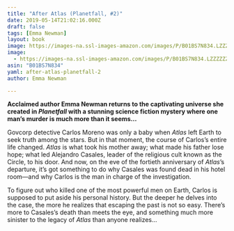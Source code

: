 ```yaml
---
title: "After Atlas (Planetfall, #2)"
date: 2019-05-14T21:02:16.000Z
draft: false
tags: [Emma Newman]
layout: book
image: https://images-na.ssl-images-amazon.com/images/P/B01BS7N834.LZZZZZZZ.jpg
image: 
  - https://images-na.ssl-images-amazon.com/images/P/B01BS7N834.LZZZZZZZ.jpg
asin: "B01BS7N834"
yaml: after-atlas-planetfall-2
author: Emma Newman

---
```


**Acclaimed author Emma Newman returns to the captivating universe she created in *Planetfall* with a stunning science fiction mystery where one man’s murder is much more than it seems...**  
  
Govcorp detective Carlos Moreno was only a baby when *Atlas*  left Earth to seek truth among the stars. But in that moment, the course of Carlos’s entire life changed. *Atlas*  is what took his mother away; what made his father lose hope; what led Alejandro Casales, leader of the religious cult known as the Circle, to his door. And now, on the eve of the fortieth anniversary of *Atlas*’s departure, it’s got something to do why Casales was found dead in his hotel room—and why Carlos is the man in charge of the investigation.  
  
To figure out who killed one of the most powerful men on Earth, Carlos is supposed to put aside his personal history. But the deeper he delves into the case, the more he realizes that escaping the past is not so easy. There’s more to Casales’s death than meets the eye, and something much more sinister to the legacy of *Atlas*  than anyone realizes...